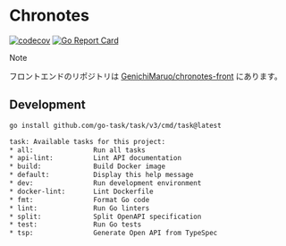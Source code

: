 # Chronotes

[![codecov](https://codecov.io/github/yashikota/chronotes/graph/badge.svg?token=8LK1D9KWN5)](https://codecov.io/github/yashikota/chronotes)
[![Go Report Card](https://goreportcard.com/badge/github.com/yashikota/chronotes)](https://goreportcard.com/report/github.com/yashikota/chronotes)

> [!NOTE]
> フロントエンドのリポジトリは [GenichiMaruo/chronotes-front](https://github.com/GenichiMaruo/chronotes-front) にあります。  

## Development

```sh
go install github.com/go-task/task/v3/cmd/task@latest
```

```txt
task: Available tasks for this project:
* all:               Run all tasks
* api-lint:          Lint API documentation
* build:             Build Docker image
* default:           Display this help message
* dev:               Run development environment
* docker-lint:       Lint Dockerfile
* fmt:               Format Go code
* lint:              Run Go linters
* split:             Split OpenAPI specification
* test:              Run Go tests
* tsp:               Generate Open API from TypeSpec
```
